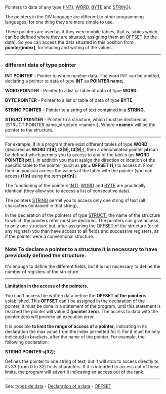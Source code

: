 Pointers to data of any type ([INT](data_of_type_int.md)), [WORD](data_of_type_word.md),
[BYTE](data_of_type_byte.md) and [STRING](data_of_type_string.md)).

The pointers in the DIV language are different to
other programming languages, for one thing they are more simple to use.

These pointers are used as if they were mobile tables, that is, tables which can be defined
where they are situated, assigning them an [OFFSET](offset.md) (to the data). 
So you can access the data situated in this position from
**pointer[index]**, for reading and writing of the values.

---------------------------------------


### different data of type pointer

**INT POINTER** - Pointer to whole number data. The word INT can be omitted, declaring
a pointer to data of type **INT** as **POINTER name;**.

**WORD POINTER** - Pointer to a list or table of data of type **WORD**.

**BYTE POINTER** - Pointer to a list or table of data of type **BYTE**.

**STRING POINTER** - Pointer to a string of text contained in a **STRING**.

**STRUCT POINTER** - Pointer to a structure, which must be declared as {STRUCT
POINTER name_structure &lt;name&gt;;}. Where **&lt;name&gt;** will be the pointer to the structure.

---------------------------------------


For example, if in a program there exist different tables of type **WORD** (declared as
**WORD t1[9], t2[9], t3[9];**), then a denominated pointer **ptr**can be defined 
which permits you to access to any of the tables (as **WORD POINTER ptr**;). In addition
you must assign the direction or location of the specific table to the pointer
(such as **ptr = OFFSET t1;**) to access it. From then on you can access the
values of the table with the pointer (you can access **t1[n]** using the term **ptr[n]**).

The functioning of the pointers [INT](data_of_type_int.md)), [WORD](data_of_type_word.md) and [BYTE](data_of_type_byte.md) are practically identical
(they allow you to access a list of consecutive data).

The pointers [STRING](data_of_type_string.md) permit you to access only one string of text (all
characters contained in that string).

In the declaration of the pointers of type [STRUCT](declaration_of_a_structuredot.md), the name of the structure
to which the pointers refer must be declared. The pointers can give access to only one structure
but, after assigning the [OFFSET](offset.md) of the structure (or of any register)
you than have access to all fields and successive registers, as if the pointer were
a conventional structure.

### Note To declare a pointer to a structure it is necessary to have previously defined the structure.
It's enough to define the different fields, but it is not
necessary to define the number of registers of the structure.

---------------------------------------


**Limitation in the access of the pointers.**

You can't access the written data before the **OFFSET of the pointer**is established. 
This **OFFSET** can't be assigned in the declaration of the pointer,
it must be done in a statement of the program, until this statement is reached the pointer
will value 0 (**pointer zero**). The access to data with the pointer zero will provoke an
execution error.

It is possible **to limit the range of access of a pointer**, indicating in its declaration the
max value from the index permitted for it. For it must be only
indicated in brackets, after the name of the pointer. For example, the following
declaration:

**STRING POINTER s[32];**

Defines the pointer to one string of text, but it will stop to access
directly to its 33 (from 0 to 32) firsts characters. If it is intended
to access out of these limits, the program will advert it indicating an access
out of the rank.

---------------------------------------
See: [types de data](types_of_data.md) - [Declaration of a data](declaration_of_a_variabledot.md) - [OFFSET](offset.md)

